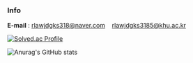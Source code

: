 ### Info

**E-mail** : rlawjdgks318@naver.com &nbsp;&nbsp; rlawjdgks3185@khu.ac.kr


[![Solved.ac Profile](http://mazassumnida.wtf/api/v2/generate_badge?boj=yhs03043)](https://solved.ac/yhs03043/)

![Anurag's GitHub stats](https://github-readme-stats.vercel.app/api?username=Jhan-K&theme=graywhite&show_icons=true) 
<!--
**Jhan-K/Jhan-K** is a ✨ _special_ ✨ repository because its `README.md` (this file) appears on your GitHub profile.

Here are some ideas to get you started:

- 🔭 I’m currently working on ...
- 🌱 I’m currently learning ...
- 👯 I’m looking to collaborate on ...
- 🤔 I’m looking for help with ...
- 💬 Ask me about ...
- 📫 How to reach me: ...
- 😄 Pronouns: ...
- ⚡ Fun fact: ...
-->
